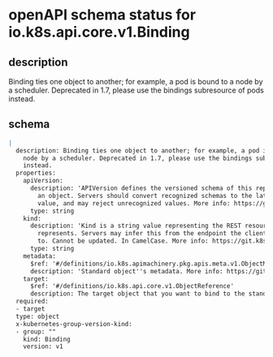 # openAPI schema status for io.k8s.api.core.v1.Binding

## description

Binding ties one object to another; for example, a pod is bound to a node by a scheduler. Deprecated in 1.7, please use the bindings subresource of pods instead.

## schema

```yaml
|
  description: Binding ties one object to another; for example, a pod is bound to a
    node by a scheduler. Deprecated in 1.7, please use the bindings subresource of pods
    instead.
  properties:
    apiVersion:
      description: 'APIVersion defines the versioned schema of this representation of
        an object. Servers should convert recognized schemas to the latest internal
        value, and may reject unrecognized values. More info: https://git.k8s.io/community/contributors/devel/sig-architecture/api-conventions.md#resources'
      type: string
    kind:
      description: 'Kind is a string value representing the REST resource this object
        represents. Servers may infer this from the endpoint the client submits requests
        to. Cannot be updated. In CamelCase. More info: https://git.k8s.io/community/contributors/devel/sig-architecture/api-conventions.md#types-kinds'
      type: string
    metadata:
      $ref: '#/definitions/io.k8s.apimachinery.pkg.apis.meta.v1.ObjectMeta'
      description: 'Standard object''s metadata. More info: https://git.k8s.io/community/contributors/devel/sig-architecture/api-conventions.md#metadata'
    target:
      $ref: '#/definitions/io.k8s.api.core.v1.ObjectReference'
      description: The target object that you want to bind to the standard object.
  required:
  - target
  type: object
  x-kubernetes-group-version-kind:
  - group: ""
    kind: Binding
    version: v1

```
